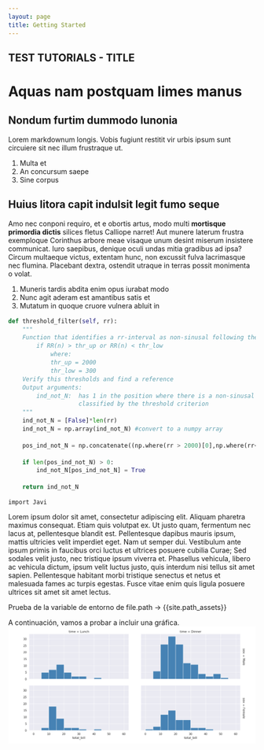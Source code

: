 ```yaml
---
layout: page
title: Getting Started
---
```

<!-- TUTORIALS EXAMPLE -->
<!-- TEXT -->
## TEST TUTORIALS - TITLE

# Aquas nam postquam limes manus

## Nondum furtim dummodo Iunonia

Lorem markdownum longis. Vobis fugiunt restitit vir urbis ipsum sunt circuiere
sit nec illum frustraque ut.

1. Multa et
2. An concursum saepe
3. Sine corpus

## Huius litora capit indulsit legit fumo seque

Amo nec conponi requiro, et e obortis artus, modo multi **mortisque primordia
dictis** silices fletus Calliope narret! Aut munere laterum frustra exemploque
Corinthus arbore meae visaque unum desint miserum insistere communicat. Iuro
saepibus, denique oculi undas mitia gradibus ad ipsa? Circum multaeque victus,
extentam hunc, non excussit fulva lacrimasque nec flumina. Placebant dextra,
ostendit utraque in terras possit monimenta o volat.

1. Muneris tardis abdita enim opus iurabat modo
2. Nunc agit aderam est amantibus satis et
3. Mutatum in quoque cruore vulnera abluit in

<!-- INSERCIÓN DE CÓDIGO -->
```python
def threshold_filter(self, rr):
    """
    Function that identifies a rr-interval as non-sinusal following the rule:
        if RR(n) > thr_up or RR(n) < thr_low
            where:
            thr_up = 2000
            thr_low = 300
    Verify this thresholds and find a reference
    Output arguments:
        ind_not_N:  has 1 in the position where there is a non-sinusal beat as
                    classified by the threshold criterion
    """
    ind_not_N = [False]*len(rr)
    ind_not_N = np.array(ind_not_N) #convert to a numpy array

    pos_ind_not_N = np.concatenate((np.where(rr > 2000)[0],np.where(rr<300)[0]))

    if len(pos_ind_not_N) > 0:
        ind_not_N[pos_ind_not_N] = True

    return ind_not_N

```
```
import Javi
```
<!-- MÁS TEXTO -->
 Lorem ipsum dolor sit amet, consectetur adipiscing elit. Aliquam pharetra maximus consequat. Etiam quis volutpat ex. Ut justo quam, fermentum nec lacus at, pellentesque blandit est. Pellentesque dapibus mauris ipsum, mattis ultricies velit imperdiet eget. Nam ut semper dui. Vestibulum ante ipsum primis in faucibus orci luctus et ultrices posuere cubilia Curae; Sed sodales velit justo, nec tristique ipsum viverra et. Phasellus vehicula, libero ac vehicula dictum, ipsum velit luctus justo, quis interdum nisi tellus sit amet sapien. Pellentesque habitant morbi tristique senectus et netus et malesuada fames ac turpis egestas. Fusce vitae enim quis ligula posuere ultrices sit amet sit amet lectus.

<!-- INCLUSIÓN DE GRÁFICAS -->
Prueba de la variable de entorno de file.path -> {{site.path_assets}}

A continuación, vamos a probar a incluir una gráfica.
![Test of include graphic](/assets/img/maps/Figure_test.png)
